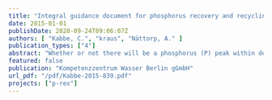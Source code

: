 ```yaml
---
title: "Integral guidance document for phosphorus recovery and recycling D12.1"
date: 2015-01-01
publishDate: 2020-09-24T09:06:07Z
authors: [ "Kabbe, C.", "kraus", "Nättorp, A." ]
publication_types: ["4"]
abstract: "Whether or not there will be a phosphorus (P) peak within decades, centuries or millennia, (Cordell and White, 2011; Scholz and Wellmer, 2013) one thing is for sure – phosphorus is a limited and, in its function as a nutrient, an essential and irreplaceable resource (Asimov, 1959; Smil, 2000; Filippelli, 2008). The debate on P limitation is often mentioned as motivation to foster activities regarding P recovery and recycling. The ambition of the European Commission (EC) to establish a circular economy in Europe goes far beyond that and is not primarily motivated by limitations of certain raw materials. From the European perspective and in the light of having just one small mine in Finland, the geopolitics and economic vulnerability are issues to be taken seriously. Europe is highly dependent on phosphorus imports (De Ridder et al., 2012) as reflected by the quantities given in figure 1. In contrast to the above mentioned issues, the waste and dissipation of phosphorus that exists in developed countries may lead to a different conclusion. The global resource efficiency for P along the supply chain from mine to fork is only 20% (Schröder et al., 2010). Given the figures of 225 million tons P rock globally mined in 2013 (USGS, 2015) and assuming that 90% of the mined P is used for food production, only 45 million tons of the mined quantity finally ends up in form of food on our tables. So, what can we do to increase the resource efficiency of P? Recently, the implementation of a coherent package of nutrient management strategies and measures to close the European P cycle has been proposed – the 5R strategy (Withers et al., 2015). The five R’s are Realign P inputs, Reduce P losses to waters, Recycle P in bio-resources, Recover P from waste and finally Redefine our food system. So, recovery and recycling can play an important role in improving resource efficiency and sustainable nutrient management. Although, there are various relevant waste streams carrying huge quantities of phosphorus dissolved in liquids or fixed in solids like in manure or organic waste, the focus of P-REX was laid upon P recovery and recycling from wastewater and sewage sludge."
featured: false
publication: "Kompetenzzentrum Wasser Berlin gGmbH"
url_pdf: "/pdf/Kabbe-2015-839.pdf"
projects: ["p-rex"]
---
```


